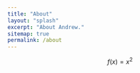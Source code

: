```yaml
---
title: "About"
layout: "splash"
excerpt: "About Andrew."
sitemap: true
permalink: /about
---
```


$$f(x) = x^2$$
